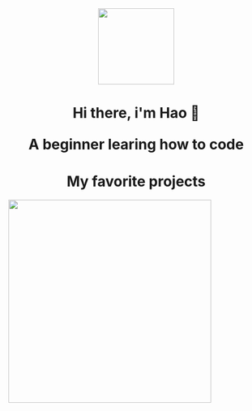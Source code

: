 <div align='center'>
<img align='center' width='150' height='150' src='https://media.giphy.com/media/zhYSVCirREeIZtONCI/giphy.gif'>
<h1 align='center'>Hi there, i'm Hao 👋</p>
<p align='center'>A beginner learing how to code</p>
  </div>
<!-- Projects -->
<h1 align='center'>My favorite projects</h1>
<img width='400' src='https://user-images.githubusercontent.com/87526625/189522170-b802a469-f197-494f-ac1c-6926e12dfb5b.PNG'>
<!--
**lvhao03/lvhao03** is a ✨ _special_ ✨ repository because its `README.md` (this file) appears on your GitHub profile.

Here are some ideas to get you started:

- 🔭 I’m currently working on ...
- 🌱 I’m currently learning ...
- 👯 I’m looking to collaborate on ...
- 🤔 I’m looking for help with ...
- 💬 Ask me about ...
- 📫 How to reach me: ...
- 😄 Pronouns: ...
- ⚡ Fun fact: ...
-->
